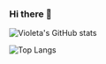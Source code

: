 ### Hi there 👋

![Violeta's GitHub stats](https://github-readme-stats.vercel.app/api?username=violetasdev&count_private=true&theme=dark)

![Top Langs](https://github-readme-stats.vercel.app/api/top-langs/?username=violetasdev&layout=compact&langs_count=10&theme=dark)


<!--
**violetasdev/violetasdev** is a ✨ _special_ ✨ repository because its `README.md` (this file) appears on your GitHub profile.

Here are some ideas to get you started:

- 🔭 I’m currently working on ...
- 🌱 I’m currently learning ...
- 👯 I’m looking to collaborate on ...
- 🤔 I’m looking for help with ...
- 💬 Ask me about ...
- 📫 How to reach me: ...
- 😄 Pronouns: ...
- ⚡ Fun fact: ...
-->
